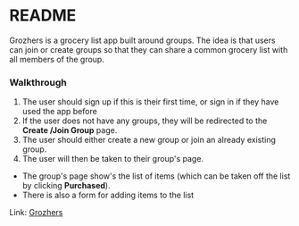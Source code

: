 # README

Grozhers is a grocery list app built around groups.
The idea is that users can join or create groups so that they can share a common
grocery list with all members of the group.

### Walkthrough

1. The user should sign up if this is their first time, or sign in if they have
used the app before
2. If the user does not have any groups, they will be redirected to the **Create
/Join Group** page.
3. The user should either create a new group or join an already existing group.
4. The user will then be taken to their group's page.
* The group's page show's the list of items (which can be taken off the list by
  clicking **Purchased**).
* There is also a form for adding items to the list

Link: [Grozhers](http://grozhers.herokuapp.com)
